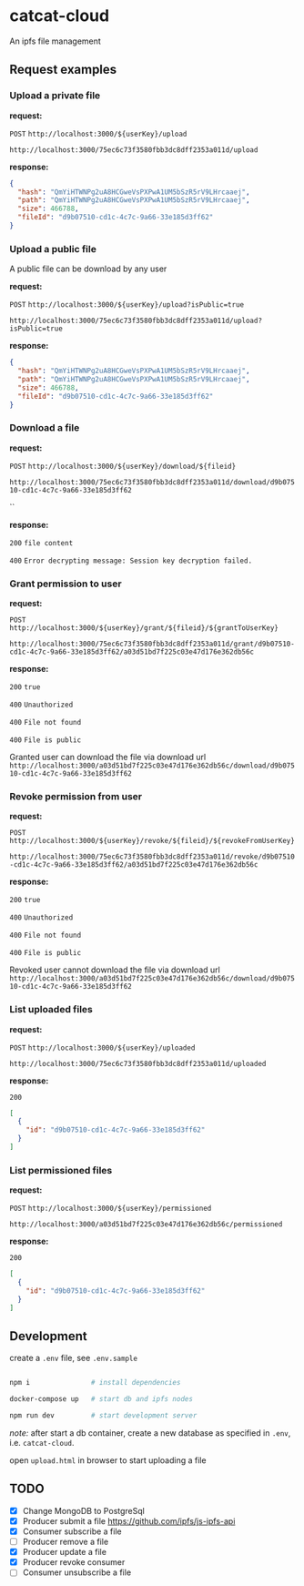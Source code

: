 # catcat-cloud

An ipfs file management

## Request examples

### Upload a private file

__request:__

`POST` `http://localhost:3000/${userKey}/upload`

`http://localhost:3000/75ec6c73f3580fbb3dc8dff2353a011d/upload`

__response:__

```json
{
  "hash": "QmYiHTWNPg2uA8HCGweVsPXPwA1UM5bSzR5rV9LHrcaaej",
  "path": "QmYiHTWNPg2uA8HCGweVsPXPwA1UM5bSzR5rV9LHrcaaej",
  "size": 466788,
  "fileId": "d9b07510-cd1c-4c7c-9a66-33e185d3ff62"
}
```

### Upload a public file

A public file can be download by any user

__request:__

`POST` `http://localhost:3000/${userKey}/upload?isPublic=true`

`http://localhost:3000/75ec6c73f3580fbb3dc8dff2353a011d/upload?isPublic=true`

__response:__

```json
{
  "hash": "QmYiHTWNPg2uA8HCGweVsPXPwA1UM5bSzR5rV9LHrcaaej",
  "path": "QmYiHTWNPg2uA8HCGweVsPXPwA1UM5bSzR5rV9LHrcaaej",
  "size": 466788,
  "fileId": "d9b07510-cd1c-4c7c-9a66-33e185d3ff62"
}
```

### Download a file

__request:__

`POST` `http://localhost:3000/${userKey}/download/${fileid}`

`http://localhost:3000/75ec6c73f3580fbb3dc8dff2353a011d/download/d9b07510-cd1c-4c7c-9a66-33e185d3ff62`

``

__response:__

`200` `file content`

`400` `Error decrypting message: Session key decryption failed.`

### Grant permission to user

__request:__

`POST` `http://localhost:3000/${userKey}/grant/${fileid}/${grantToUserKey}`

`http://localhost:3000/75ec6c73f3580fbb3dc8dff2353a011d/grant/d9b07510-cd1c-4c7c-9a66-33e185d3ff62/a03d51bd7f225c03e47d176e362db56c`

__response:__

`200` `true`

`400` `Unauthorized`

`400` `File not found`

`400` `File is public`

Granted user can download the file via download url
`http://localhost:3000/a03d51bd7f225c03e47d176e362db56c/download/d9b07510-cd1c-4c7c-9a66-33e185d3ff62`

### Revoke permission from user

__request:__

`POST` `http://localhost:3000/${userKey}/revoke/${fileid}/${revokeFromUserKey}`

`http://localhost:3000/75ec6c73f3580fbb3dc8dff2353a011d/revoke/d9b07510-cd1c-4c7c-9a66-33e185d3ff62/a03d51bd7f225c03e47d176e362db56c`

__response:__

`200` `true`

`400` `Unauthorized`

`400` `File not found`

`400` `File is public`

Revoked user cannot download the file via download url
`http://localhost:3000/a03d51bd7f225c03e47d176e362db56c/download/d9b07510-cd1c-4c7c-9a66-33e185d3ff62`

### List uploaded files

__request:__

`POST` `http://localhost:3000/${userKey}/uploaded`

`http://localhost:3000/75ec6c73f3580fbb3dc8dff2353a011d/uploaded`

__response:__

`200`

```json
[
  {
    "id": "d9b07510-cd1c-4c7c-9a66-33e185d3ff62"
  }
]
```

### List permissioned files

__request:__

`POST` `http://localhost:3000/${userKey}/permissioned`

`http://localhost:3000/a03d51bd7f225c03e47d176e362db56c/permissioned`

__response:__

`200`

```json
[
  {
    "id": "d9b07510-cd1c-4c7c-9a66-33e185d3ff62"
  }
]
```

## Development

create a `.env` file, see `.env.sample`

```bash

npm i               # install dependencies

docker-compose up   # start db and ipfs nodes

npm run dev         # start development server
```

_note:_ after start a db container, create a new database as specified in `.env`, i.e. `catcat-cloud`.

open `upload.html` in browser to start uploading a file

## TODO

- [X] Change MongoDB to PostgreSql
- [X] Producer submit a file https://github.com/ipfs/js-ipfs-api
- [X] Consumer subscribe a file
- [ ] Producer remove a file
- [X] Producer update a file
- [X] Producer revoke consumer
- [ ] Consumer unsubscribe a file
